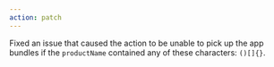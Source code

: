 ```yaml
---
action: patch
---
```


Fixed an issue that caused the action to be unable to pick up the app bundles if the `productName` contained any of these characters: `()[]{}`.
